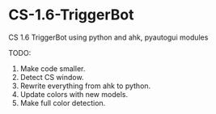 # CS-1.6-TriggerBot
CS 1.6 TriggerBot using python and ahk, pyautogui modules


TODO:

1. Make code smaller.
2. Detect CS window.
3. Rewrite everything from ahk to python.
4. Update colors with new models.
5. Make full color detection.
